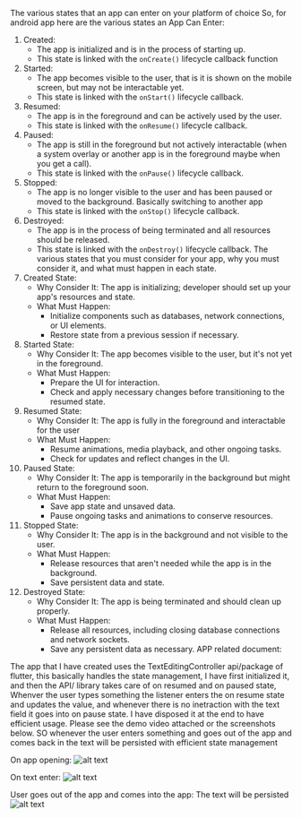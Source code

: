 The various states that an app can enter on your platform of choice
So, for android app here are the various states an App Can Enter:

1. Created:
    - The app is initialized and is in the process of starting up.
    - This state is linked with the `onCreate()` lifecycle callback function
2. Started:
    - The app becomes visible to the user, that is it is shown on the mobile screen, but may not be interactable yet.
    - This state is linked with the `onStart()` lifecycle callback.
3. Resumed:
    - The app is in the foreground and can be actively used by the user.
    - This state is linked with the `onResume()` lifecycle callback.
4. Paused:
    - The app is still in the foreground but not actively interactable (when a system overlay or another app is in the foreground maybe when you get a call).
    - This state is linked with the `onPause()` lifecycle callback.
5. Stopped:
    - The app is no longer visible to the user and has been paused or moved to the background. Basically switching to another app
    - This state is linked with the `onStop()` lifecycle callback.
6. Destroyed:
    - The app is in the process of being terminated and all resources should be released.
    - This state is linked with the `onDestroy()` lifecycle callback.
The various states that you must consider for your app, why you must consider it, and what must happen in each state. 
1. Created State:
    - Why Consider It: The app is initializing; developer should set up your app's resources and state.
    - What Must Happen:
        - Initialize components such as databases, network connections, or UI elements.
        - Restore state from a previous session if necessary.
2. Started State:
    - Why Consider It: The app becomes visible to the user, but it's not yet in the foreground.
    - What Must Happen:
        - Prepare the UI for interaction.
        - Check and apply necessary changes before transitioning to the resumed state.
3. Resumed State:
    - Why Consider It: The app is fully in the foreground and interactable for the user
    - What Must Happen:
        - Resume animations, media playback, and other ongoing tasks.
        - Check for updates and reflect changes in the UI.
4. Paused State:
    - Why Consider It: The app is temporarily in the background but might return to the foreground soon.
    - What Must Happen:
        - Save app state and unsaved data.
        - Pause ongoing tasks and animations to conserve resources.
5. Stopped State:
    - Why Consider It: The app is in the background and not visible to the user.
    - What Must Happen:
        - Release resources that aren't needed while the app is in the background.
        - Save persistent data and state.
6. Destroyed State:
    - Why Consider It: The app is being terminated and should clean up properly.
    - What Must Happen:
        - Release all resources, including closing database connections and network sockets.
        - Save any persistent data as necessary.
APP related document:

The app that I have created uses the TextEditingController api/package of flutter, this basically handles the state management, I have first initialized it, and then the API/ library takes care of on resumed and on paused state, Whenver the user types something the listener enters the on resume state and updates the value, and whenever there is no inetraction with the text field it goes into on pause state. I have disposed it at the end to have efficient usage. 
Please see the demo video attached or the screenshots below.
SO whenever the user enters something and goes out of the app and comes back in the text will be persisted with efficient state management 

On app opening: 
![alt text](https://github.com/iamdevhk/CSS545_HW/blob/HW3/1.jpg)

On text enter:
![alt text](https://github.com/iamdevhk/CSS545_HW/blob/HW3/2.jpg)

User goes out of the app and comes into the app: The text will be persisted
![alt text](https://github.com/iamdevhk/CSS545_HW/blob/HW3/2.jpg)
